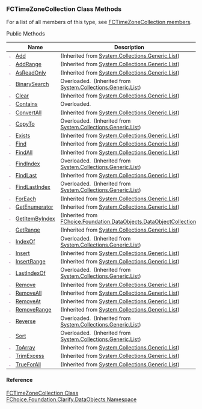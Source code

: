 ﻿### FCTimeZoneCollection Class Methods

For a list of all members of this type, see [FCTimeZoneCollection members](fcSDK~FChoice.Foundation.Clarify.DataObjects.FCTimeZoneCollection_members.md).

Public Methods

|   | Name | Description |
| --- | --- | --- |
| ![Public Method](dotnetimages/publicMethod.png) | [Add](#) | (Inherited from [System.Collections.Generic.List<FCTimeZone>](#)) |
| ![Public Method](dotnetimages/publicMethod.png) | [AddRange](#) | (Inherited from [System.Collections.Generic.List<FCTimeZone>](#)) |
| ![Public Method](dotnetimages/publicMethod.png) | [AsReadOnly](#) | (Inherited from [System.Collections.Generic.List<FCTimeZone>](#)) |
| ![Public Method](dotnetimages/publicMethod.png) | [BinarySearch](#) | Overloaded.  (Inherited from [System.Collections.Generic.List<FCTimeZone>](#)) |
| ![Public Method](dotnetimages/publicMethod.png) | [Clear](#) | (Inherited from [System.Collections.Generic.List<FCTimeZone>](#)) |
| ![Public Method](dotnetimages/publicMethod.png) | [Contains](fcSDK~FChoice.Foundation.Clarify.DataObjects.FCTimeZoneCollection~Contains.md) | Overloaded.    |
| ![Public Method](dotnetimages/publicMethod.png) | [ConvertAll](#) | (Inherited from [System.Collections.Generic.List<FCTimeZone>](#)) |
| ![Public Method](dotnetimages/publicMethod.png) | [CopyTo](#) | Overloaded.  (Inherited from [System.Collections.Generic.List<FCTimeZone>](#)) |
| ![Public Method](dotnetimages/publicMethod.png) | [Exists](#) | (Inherited from [System.Collections.Generic.List<FCTimeZone>](#)) |
| ![Public Method](dotnetimages/publicMethod.png) | [Find](#) | (Inherited from [System.Collections.Generic.List<FCTimeZone>](#)) |
| ![Public Method](dotnetimages/publicMethod.png) | [FindAll](#) | (Inherited from [System.Collections.Generic.List<FCTimeZone>](#)) |
| ![Public Method](dotnetimages/publicMethod.png) | [FindIndex](#) | Overloaded.  (Inherited from [System.Collections.Generic.List<FCTimeZone>](#)) |
| ![Public Method](dotnetimages/publicMethod.png) | [FindLast](#) | (Inherited from [System.Collections.Generic.List<FCTimeZone>](#)) |
| ![Public Method](dotnetimages/publicMethod.png) | [FindLastIndex](#) | Overloaded.  (Inherited from [System.Collections.Generic.List<FCTimeZone>](#)) |
| ![Public Method](dotnetimages/publicMethod.png) | [ForEach](#) | (Inherited from [System.Collections.Generic.List<FCTimeZone>](#)) |
| ![Public Method](dotnetimages/publicMethod.png) | [GetEnumerator](#) | (Inherited from [System.Collections.Generic.List<FCTimeZone>](#)) |
| ![Public Method](dotnetimages/publicMethod.png) | [GetItemByIndex](fcSDK~FChoice.Foundation.DataObjects.DataObjectCollection`1~GetItemByIndex.md) | (Inherited from [FChoice.Foundation.DataObjects.DataObjectCollection<FCTimeZone>](fcSDK~FChoice.Foundation.DataObjects.DataObjectCollection`1.md)) |
| ![Public Method](dotnetimages/publicMethod.png) | [GetRange](#) | (Inherited from [System.Collections.Generic.List<FCTimeZone>](#)) |
| ![Public Method](dotnetimages/publicMethod.png) | [IndexOf](#) | Overloaded.  (Inherited from [System.Collections.Generic.List<FCTimeZone>](#)) |
| ![Public Method](dotnetimages/publicMethod.png) | [Insert](#) | (Inherited from [System.Collections.Generic.List<FCTimeZone>](#)) |
| ![Public Method](dotnetimages/publicMethod.png) | [InsertRange](#) | (Inherited from [System.Collections.Generic.List<FCTimeZone>](#)) |
| ![Public Method](dotnetimages/publicMethod.png) | [LastIndexOf](#) | Overloaded.  (Inherited from [System.Collections.Generic.List<FCTimeZone>](#)) |
| ![Public Method](dotnetimages/publicMethod.png) | [Remove](#) | (Inherited from [System.Collections.Generic.List<FCTimeZone>](#)) |
| ![Public Method](dotnetimages/publicMethod.png) | [RemoveAll](#) | (Inherited from [System.Collections.Generic.List<FCTimeZone>](#)) |
| ![Public Method](dotnetimages/publicMethod.png) | [RemoveAt](#) | (Inherited from [System.Collections.Generic.List<FCTimeZone>](#)) |
| ![Public Method](dotnetimages/publicMethod.png) | [RemoveRange](#) | (Inherited from [System.Collections.Generic.List<FCTimeZone>](#)) |
| ![Public Method](dotnetimages/publicMethod.png) | [Reverse](#) | Overloaded.  (Inherited from [System.Collections.Generic.List<FCTimeZone>](#)) |
| ![Public Method](dotnetimages/publicMethod.png) | [Sort](#) | Overloaded.  (Inherited from [System.Collections.Generic.List<FCTimeZone>](#)) |
| ![Public Method](dotnetimages/publicMethod.png) | [ToArray](#) | (Inherited from [System.Collections.Generic.List<FCTimeZone>](#)) |
| ![Public Method](dotnetimages/publicMethod.png) | [TrimExcess](#) | (Inherited from [System.Collections.Generic.List<FCTimeZone>](#)) |
| ![Public Method](dotnetimages/publicMethod.png) | [TrueForAll](#) | (Inherited from [System.Collections.Generic.List<FCTimeZone>](#)) |





#### Reference

[FCTimeZoneCollection Class](fcSDK~FChoice.Foundation.Clarify.DataObjects.FCTimeZoneCollection.md)  
[FChoice.Foundation.Clarify.DataObjects Namespace](fcSDK~FChoice.Foundation.Clarify.DataObjects_namespace.md)